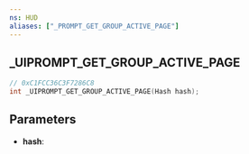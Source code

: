 ```yaml
---
ns: HUD
aliases: ["_PROMPT_GET_GROUP_ACTIVE_PAGE"]
---
```

## _UIPROMPT_GET_GROUP_ACTIVE_PAGE

```c
// 0xC1FCC36C3F7286C8
int _UIPROMPT_GET_GROUP_ACTIVE_PAGE(Hash hash);
```

## Parameters
* **hash**:
